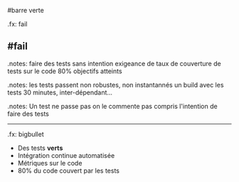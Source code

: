 #barre <span class="red">verte</span>

.fx: fail

## #fail
	
.notes: faire des tests sans intention exigeance de taux de couverture de tests sur le code 80% objectifs atteints 

.notes: les tests passent non robustes, non instantannés un build avec les tests 30 minutes, inter-dépendant... 

.notes: Un test ne passe pas on le commente pas compris l'intention de faire des tests

---

.fx: bigbullet

* Des tests <span class="green">**verts**</span>
* Intégration continue automatisée
* Métriques sur le code
* 80% du code couvert par les tests
